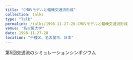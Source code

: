 ```yaml
---
title: "CMOVモデルと輻輳交通流形成"
collection: talks
type: "Talk"
permalink: /talks/1998-11-27-28-CMOVモデルと輻輳交通流形成
venue: "名古屋大学"
date: 1998-11-27-28
location: "千種区、名古屋市、日本"
---
```


第5回交通流のシミュレーションシンポジウム
